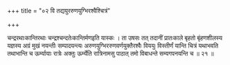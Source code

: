+++
title = "०२ वि तद्ययुररुणयुग्भिरश्वैश्चित्रं"

+++

चन्द्ररथाःकान्तिरथाः चन्द्रश्चन्दतेःकान्तिर्मणइति यास्कः । ता उषसः तत् तदानीं प्रातःकाले बृहतो बृंहणशीलस्य यज्ञस्य अग्रं मुखं नयन्तीः सम्पादयन्त्यः अरुणयुग्भिररुणवर्णयुक्तैरश्वैः विययुः विस्तीर्णं यान्ति चित्रं यथाभवति तथाभान्ति च ऊर्म्यायाः रात्रेः अक्तुः ऊर्म्येति रात्रिनामसु पाठात् तमो विबाधन्ते सम्यगपनयन्ति च ॥ २१ ॥